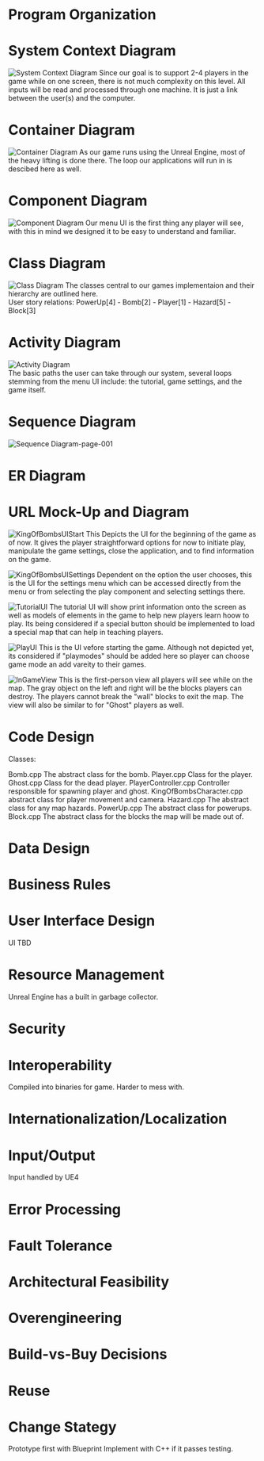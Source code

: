 # Program Organization

# System Context Diagram
![System Context Diagram](https://user-images.githubusercontent.com/71106921/108025748-0c5ca180-6ff5-11eb-869c-7ea994bc655c.jpeg)
Since our goal is to support 2-4 players in the game while on one screen, there is not much complexity on this level. All inputs will be read and processed through one machine. It is just a link between the user(s) and the computer.

# Container Diagram
![Container Diagram](https://user-images.githubusercontent.com/71106921/108025767-1aaabd80-6ff5-11eb-9e6b-5195bc6315cd.jpeg)
As our game runs using the Unreal Engine, most of the heavy lifting is done there. The loop our applications will run in is descibed here as well.

# Component Diagram
![Component Diagram](https://user-images.githubusercontent.com/71106921/108025776-21d1cb80-6ff5-11eb-993f-6771bb6ccdce.jpeg)
Our menu UI is the first thing any player will see, with this in mind we designed it to be easy to understand and familiar.

# Class Diagram
![Class Diagram](https://user-images.githubusercontent.com/71106921/108025845-3ca44000-6ff5-11eb-9007-f1229ed91565.jpeg)
The classes central to our games implementaion and their hierarchy are outlined here.<br />
User story relations: PowerUp[4] - Bomb[2] - Player[1] - Hazard[5] - Block[3]

# Activity Diagram
![Activity Diagram](https://user-images.githubusercontent.com/71106921/108025801-2ac29d00-6ff5-11eb-864d-8ed044fbba00.jpeg)
<br />The basic paths the user can take through our system, several loops stemming from the menu UI include: the tutorial, game settings, and the game itself.

# Sequence Diagram
![Sequence Diagram-page-001](https://user-images.githubusercontent.com/71106921/108026279-0a471280-6ff6-11eb-81d7-85ad1b605b7d.jpg)

# ER Diagram

# URL Mock-Up and Diagram
![KingOfBombsUIStart](https://user-images.githubusercontent.com/71106921/108016462-91898b80-6fe0-11eb-98a6-389839f739b3.png)
This Depicts the UI for the beginning of the game as of now. It gives the player straightforward options for now to initiate play, manipulate the game settings, close the application, and to find information on the game.

![KingOfBombsUISettings](https://user-images.githubusercontent.com/71106921/108136062-48d8dd80-7087-11eb-924d-9d47908ba346.png)
Dependent on the option the user chooses, this is the UI for the settings menu which can be accessed directly from the menu or from selecting the play component and selecting settings there.

![TutorialUI](https://user-images.githubusercontent.com/71106921/108135766-b7696b80-7086-11eb-80ac-ca4078cff707.png)
The tutorial UI will show print information onto the screen as well as models of elements in the game to help new players learn hoow to play. Its being considered if a special button should be implemented to load a special map that can help in teaching players.

![PlayUI](https://user-images.githubusercontent.com/71106921/108135747-ab7da980-7086-11eb-8d93-d8b656cc82af.png)
This is the UI vefore starting the game. Although not depicted yet, its considered if "playmodes" should be added here so player can choose game mode an add vareity to their games. 

![InGameView](https://user-images.githubusercontent.com/71106921/108016477-9d754d80-6fe0-11eb-9387-b51e4690b086.png)
This is the first-person view all players will see while on the map. The gray object on the left and right will be the blocks players can destroy. The players cannot break the "wall" blocks to exit the map. The view will also be similar to for "Ghost" players as well.


# Code Design
Classes:

Bomb.cpp
  The abstract class for the bomb.
Player.cpp
  Class for the player.
Ghost.cpp
  Class for the dead player.
PlayerController.cpp
  Controller responsible for spawning player and ghost.
 KingOfBombsCharacter.cpp
  abstract class for player movement and camera.
Hazard.cpp
  The abstract class for any map hazards.
PowerUp.cpp
  The abstract class for powerups.
Block.cpp
  The abstract class for the blocks the map will be made out of.

# Data Design


# Business Rules


# User Interface Design
UI TBD 

# Resource Management
Unreal Engine has a built in garbage collector.

# Security


# Interoperability
Compiled into binaries for game. Harder to mess with.

# Internationalization/Localization


# Input/Output
Input handled by UE4

# Error Processing


# Fault Tolerance


# Architectural Feasibility


# Overengineering


# Build-vs-Buy Decisions


# Reuse


# Change Stategy
Prototype first with Blueprint Implement with C++ if it passes testing.
